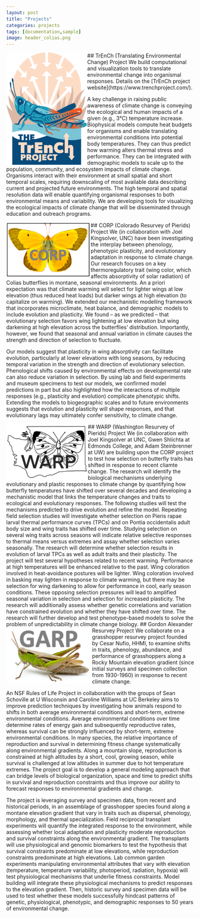```yaml
---
layout: post
title: "Projects"
categories: projects
tags: [documentation,sample]
image: header_colias.png
---
```

<img align="left" height="300px" src="/assets/img/logo/TRENCH_Logo.png" alt="TrEnCh project logo">
## TrEnCh (Translating Environmental Change) Project
We build computational and visualization tools to translate environmental change into organismal responses. Details on the [TrEnCh project website](https://www.trenchproject.com/).

A key challenge in raising public awareness of climate change is conveying the ecological and human impacts of a given (e.g., 3°C) temperature increase. Biophysical models compute heat budgets for organisms and enable translating environmental conditions into potential body temperatures.  They can thus predict how warming alters thermal stress and performance.  They can be integrated with demographic models to scale up to the population, community, and ecosystem impacts of climate change.  Organisms interact with their environment at small spatial and short temporal scales, requiring downscaling of most available data describing current and projected future environments.  The high temporal and spatial resolution data will enable quantifying organismal responses to both environmental means and variability.  We are developing tools for visualizing the ecological impacts of climate change that will be disseminated through education and outreach programs.

<img align="left" height="150px" src="/assets/img/CORP.png" alt="CORP project logo">
## CORP (Colorado Resurvey of Pierids) Project
We (in collaboration with Joel Kingsolver, UNC) have been investigating the interplay between phenology, phenotypic plasticity, and evolutionary adaptation in response to climate change. Our research focuses on a key thermoregulatory trait (wing color, which affects absorptivity of solar radiation) of Colias butterflies in montane, seasonal environments. An a priori expectation was that climate warming will select for lighter wings at low elevation (thus reduced heat loads) but darker wings at high elevation (to capitalize on warming). We extended our mechanistic modelling framework that incorporates microclimate, heat balance, and demographic models to include evolution and plasticity. We found – as we predicted – that evolutionary selection favors wing lightening at low elevation but wing darkening at high elevation across the butterflies’ distribution. Importantly, however, we found that seasonal and annual variation in climate causes the strength and direction of selection to fluctuate. 

Our models suggest that plasticity in wing absorptivity can facilitate evolution, particularly at lower elevations with long seasons, by reducing temporal variation in the strength and direction of evolutionary selection.  Phenological shifts caused by environmental effects on developmental rate can also reduce variation in selection.  By using lab and field experiments and museum specimens to test our models, we confirmed model predictions in part but also highlighted how the interactions of multiple responses (e.g., plasticity and evolution) complicate phenotypic shifts. Extending the models to biogeographic scales and to future environments suggests that evolution and plasticity will shape responses, and that evolutionary lags may ultimately confer sensitivity, to climate change. 

<img align="left" height="150px" src="/assets/img/WARPUpdated.png" alt="WARP project logo">
## WARP (Washington Resurvey of Pierids) Project
We (in collaboration with Joel Kingsolver at UNC, Gwen Shlichta at Edmonds College, and Adam Steinbrenner at UW) are building upon the CORP project to test how selection on butterfly traits has shifted in response to recent cliamte change. The research will identify the biological mechanisms underlying evolutionary and plastic responses to climate change by quantifying how butterfly temperatures have shifted over several decades and developing a mechanistic model that links the temperature changes and traits to ecological and evolutionary responses. The following studies will test the mechanisms predicted to drive evolution and refine the model. Repeating field selection studies will investigate whether selection on Pieris rapae larval thermal performance curves (TPCs) and on Pontia occidentalis adult body size and wing traits has shifted over time. Studying selection on several wing traits across seasons will indicate relative selective responses to thermal means versus extremes and assay whether selection varies seasonally. The research will determine whether selection results in evolution of larval TPCs as well as adult traits and their plasticity. The project will test several hypotheses related to recent warming. Performance at high temperatures will be enhanced relative to the past. Wing coloration involved in heat-avoidance postures will be lighter. Wing coloration involved in basking may lighten in response to climate warming, but there may be selection for wing darkening to allow for performance in cool, early season conditions. These opposing selection pressures will lead to amplified seasonal variation in selection and selection for increased plasticity. The research will additionally assess whether genetic correlations and variation have constrained evolution and whether they have shifted over time. The research will further develop and test phenotype-based models to solve the problem of unpredictability in climate change biology.

<img align="left" height="150px" src="/assets/img/GARP.png" alt="GARP project logo">
## Gordon Alexander Resurvey Project
We collaborate on a grasshopper resurvey project founded by Cesar Nufio, HHMI, to examine shifts in traits, phenology, abundance, and performance of grasshoppers along a Rocky Mountain elevation gradient (since initial surveys and specimen collection from 1930-1960) in response to recent climate change. 

An NSF Rules of Life Project in collaboration with the groups of Sean Schoville at U Wisconsin and Caroline Williams at UC Berkeley aims to improve prediction techniques by investigating how animals respond to shifts in both average environmental conditions and short-term, extreme environmental conditions. Average environmental conditions over time determine rates of energy gain and subsequently reproductive rates, whereas survival can be strongly influenced by short-term, extreme environmental conditions. In many species, the relative importance of reproduction and survival in determining fitness change systematically along environmental gradients. Along a mountain slope, reproduction is constrained at high altitudes by a short, cool, growing season, while survival is challenged at low altitudes in summer due to hot temperature extremes. The project goal is to develop a general modeling approach that can bridge levels of biological organization, space and time to predict shifts in survival and reproduction constraints and thus improve our ability to forecast responses to environmental gradients and change. 

The project is leveraging survey and specimen data, from recent and historical periods, in an assemblage of grasshopper species found along a montane elevation gradient that vary in traits such as dispersal, phenology, morphology, and thermal specialization. Field reciprocal transplant experiments will quantify the integrated response to the environment, while assessing whether local adaptation and plasticity moderate reproduction and survival constraints along the environmental gradient. The transplants will use physiological and genomic biomarkers to test the hypothesis that survival constraints predominate at low elevations, while reproduction constraints predominate at high elevations. Lab common garden experiments manipulating environmental attributes that vary with elevation (temperature, temperature variability, photoperiod, radiation, hypoxia) will test physiological mechanisms that underlie fitness constraints. Model building will integrate these physiological mechanisms to predict responses to the elevation gradient. Then, historic survey and specimen data will be used to test whether these models successfully hindcast patterns of genetic, physiological, phenotypic, and demographic responses to 50 years of environmental change.

